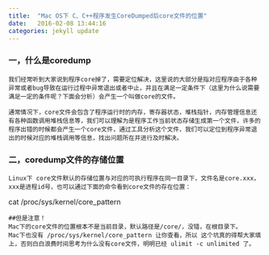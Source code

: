 ```yaml
---
title:  "Mac OS下 C、C++程序发生CoreDumped后core文件的位置"
date:   2016-02-08 13:44:16
categories: jekyll update
---
```


### 一，什么是coredump

    我们经常听到大家说到程序core掉了，需要定位解决，这里说的大部分是指对应程序由于各种异常或者bug导致在运行过程中异常退出或者中止，并且在满足一定条件下（这里为什么说需要满足一定的条件呢？下面会分析）会产生一个叫做core的文件。
    
    通常情况下，core文件会包含了程序运行时的内存，寄存器状态，堆栈指针，内存管理信息还有各种函数调用堆栈信息等，我们可以理解为是程序工作当前状态存储生成第一个文件，许多的程序出错的时候都会产生一个core文件，通过工具分析这个文件，我们可以定位到程序异常退出的时候对应的堆栈调用等信息，找出问题所在并进行及时解决。

### 二，coredump文件的存储位置
	Linux下 core文件默认的存储位置与对应的可执行程序在同一目录下，文件名是core.xxx，xxx是进程id号，也可以通过下面的命令看到core文件的存在位置：
   cat  /proc/sys/kernel/core_pattern

	##但是注意！
	Mac下的core文件的位置根本不是当前目录，默认路径是/core/，没错，在根目录下。
	Mac下也没有 /proc/sys/kernel/core_pattern 让你查看，所以 这个坑真的得帮大家填上，否则白白浪费时间思考为什么没有core文件，明明已经 ulimit -c unlimited 了。